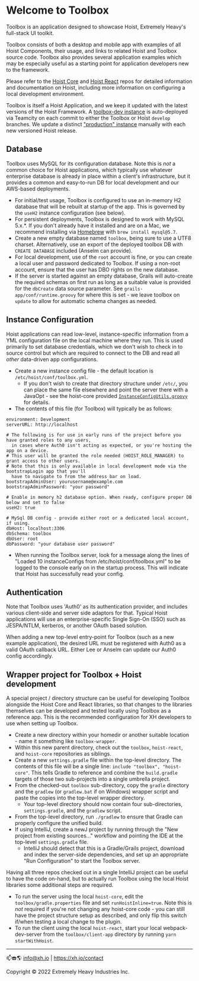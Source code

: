 # Welcome to Toolbox

Toolbox is an application designed to showcase Hoist, Extremely Heavy's full-stack UI toolkit.

Toolbox consists of both a desktop and mobile app with examples of all Hoist Components, their
usage, and links to related Hoist and Toolbox source code. Toolbox also provides several application
examples which may be especially useful as a starting point for application developers new to the
framework.

Please refer to the [Hoist Core](https://github.com/xh/hoist-core) and
[Hoist React](https://github.com/xh/hoist-react) repos for detailed information and documentation on
Hoist, including more information on configuring a local development environment.

Toolbox is itself a Hoist Application, and we keep it updated with the latest versions of the Hoist
Framework. A [toolbox-dev instance](https://toolbox-dev.xh.io) is auto-deployed via Teamcity on each
commit to either the Toolbox or Hoist `develop` branches. We update a distinct
["production" instance](https://toolbox.xh.io) manually with each new versioned Hoist release.

## Database

Toolbox uses MySQL for its configuration database. Note this is _not_ a common choice for Hoist
applications, which typically use whatever enterprise database is already in place within a client's
infrastructure, but it provides a common and easy-to-run DB for local development and our AWS-based
deployments.

* For initial/test usage, Toolbox is configured to  use an in-memory H2 database that will be 
  rebuilt at startup of the app. This is governed by the `useH2` instance configuration (see below).
* For persistent deployments, Toolbox is designed to work with MySQL 5.x.*.  If you don't already 
  have it installed and are on a Mac, we recommend installing via [Homebrew](https://brew.sh/) with 
 `brew install mysql@5.7`.
* Create a new empty database named `toolbox`, being sure to use a UTF8 charset. Alternatively, use
  an export of the deployed toolbox DB with `CREATE DATABASE` included (Anselm can provide).
* For local development, use of the `root` account is fine, or you can create a local user and
  password dedicated to Toolbox. If using a non-root account, ensure that the user has DBO rights on
  the new database.
* If the server is started against an empty database, Grails will auto-create the required schemas
  on first run as long as a suitable value is provided for the `dbCreate` data source parameter. See
  `grails-app/conf/runtime.groovy` for where this is set - we leave toolbox on `update` to allow for
  automatic schema changes as needed.

## Instance Configuration

Hoist applications can read low-level, instance-specific information from a YML configuration file
on the local machine where they run. This is used primarily to set database credentials, which we
don't wish to check in to source control but which are required to connect to the DB and read all
_other_ data-driven app configurations.

* Create a new instance config file - the default location is `/etc/hoist/conf/toolbox.yml`.
  * If you don't wish to create that directory structure under `/etc/`, you can place the same file
    elsewhere and point the server there with a JavaOpt - see the hoist-core provided
    [`InstanceConfigUtils.groovy`](https://github.com/xh/hoist-core/blob/develop/src/main/groovy/io/xh/hoist/util/InstanceConfigUtils.groovy)
    for details.
* The contents of this file (for Toolbox) will typically be as follows:

```
environment: Development
serverURL: http://localhost

# The following is for use in early runs of the project before you have granted roles to any users,
  in cases where Auth0 isn't acting as expected, or you're hosting the app on a device. 
# This user will be granted the role needed (HOIST_ROLE_MANAGER) to grant access to other users.
# Note that this is only available in local development mode via the bootstrapLogin app that you'll
  have to navigate to from the address bar on load. 
bootstrapAdminUser: yourusername@example.com
bootstrapAdminPassword: "your password"

# Enable in memory h2 database option. When ready, configure proper DB below and set to false
useH2: true

# MySql DB config - provide either root or a dedicated local account, if using.
dbHost: localhost:3306
dbSchema: toolbox
dbUser: root
dbPassword: "your database user password" 
```

* When running the Toolbox server, look for a message along the lines of "Loaded 10 instanceConfigs
  from /etc/hoist/conf/toolbox.yml" to be logged to the console early on in the startup process.
  This will indicate that Hoist has successfully read your config.

## Authentication

Note that Toolbox uses 'Auth0' as its authentication provider, and includes various client-side and
server side adaptors for that. Typical Hoist applications will use an enterprise-specific Single
Sign-On (SSO) such as JESPA/NTLM, kerberos, or another OAuth based solution.

When adding a new top-level entry-point for Toolbox (such as a new example application), the desired
URL must be registered with Auth0 as a valid OAuth callback URL. Either Lee or Anselm can update our
Auth0 config accordingly.

## Wrapper project for Toolbox + Hoist development

A special project / directory structure can be useful for developing Toolbox alongside the Hoist
Core and React libraries, so that changes to the libraries themselves can be developed and tested
locally using Toolbox as a reference app. This is the recommended configuration for XH developers to
use when setting up Toolbox.

* Create a new directory within your homedir or another suitable location - name it something like
  `toolbox-wrapper`.
* Within this new parent directory, check out the `toolbox`, `hoist-react`, and `hoist-core`
  repositories as siblings.
* Create a new `settings.gradle` file within the top-level directory. The contents of this file will
  be a single line: `include "toolbox", "hoist-core"`. This tells Gradle to reference and combine
  the `build.gradle` targets of those two sub-projects into a single umbrella project.
* From the checked-out `toolbox` sub-directory, copy the `gradle` directory and the `gradlew` (or
  `gradlew.bat` if on Windows) wrapper script and paste the copies into the top-level wrapper
  directory.
  * Your top-level directory should now contain four sub-directories, `settings.gradle`, and the
    `gradlew` script.
* From the top-level directory, run `./gradlew` to ensure that Gradle can properly configure the
  unified build.
* If using IntelliJ, create a newJ project by running through the "New project from existing
  sources..." workflow and pointing the IDE at the top-level `settings.gradle` file.
  * IntelliJ should detect that this is a Gradle/Grails project, download and index the server-side
    dependencies, and set up an appropriate "Run Configuration" to start the Toolbox server.

Having all three repos checked out in a single IntelliJ project can be useful to have the code
on-hand, but to actually run Toolbox using the local Hoist libraries some additional steps are
required.

* To run the server using the local `hoist-core`, edit the `toolbox/gradle.properties` file and set
  `runHoistInline=true`. Note this is _not_ required if you're not changing any hoist-core code -
  you can still have the project structure setup as described, and only flip this switch if/when
  testing a local change to the plugin.
* To run the client using the local `hoist-react`, start your local webpack-dev-server from the
  `toolbox/client-app` directory by running `yarn startWithHoist`.

------------------------------------------

📫☎️🌎 info@xh.io | <https://xh.io/contact>

Copyright © 2022 Extremely Heavy Industries Inc.

